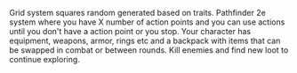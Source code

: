 Grid system squares random generated based on traits.
Pathfinder 2e system where you have X number of action points and you can use actions until you don't have a action point or you stop.
Your character has equipment, weapons, armor, rings etc and a backpack with items that can be swapped in combat or between rounds.
Kill enemies and find new loot to continue exploring.



